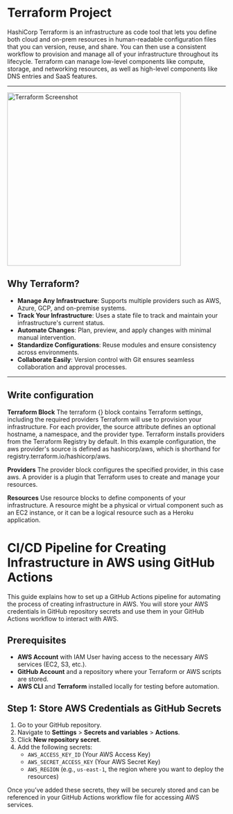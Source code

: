 # Terraform Project

HashiCorp Terraform is an infrastructure as code tool that lets you define both cloud and on-prem resources in human-readable configuration files that you can version, reuse, and share. You can then use a consistent workflow to provision and manage all of your infrastructure throughout its lifecycle. Terraform can manage low-level components like compute, storage, and networking resources, as well as high-level components like DNS entries and SaaS features.

---

<img src="https://github.com/user-attachments/assets/54ce6e6c-c8b7-4f72-a81c-50ed2ab084b0" alt="Terraform Screenshot" width="400" />


## **Why Terraform?**
- **Manage Any Infrastructure**: Supports multiple providers such as AWS, Azure, GCP, and on-premise systems.
- **Track Your Infrastructure**: Uses a state file to track and maintain your infrastructure's current status.
- **Automate Changes**: Plan, preview, and apply changes with minimal manual intervention.
- **Standardize Configurations**: Reuse modules and ensure consistency across environments.
- **Collaborate Easily**: Version control with Git ensures seamless collaboration and approval processes.

---
## **Write configuration**

**Terraform Block**
The terraform {} block contains Terraform settings, including the required providers Terraform will use to provision your infrastructure. For each provider, the source attribute defines an optional hostname, a namespace, and the provider type. Terraform installs providers from the Terraform Registry by default. In this example configuration, the aws provider's source is defined as hashicorp/aws, which is shorthand for registry.terraform.io/hashicorp/aws.


**Providers**
The provider block configures the specified provider, in this case aws. A provider is a plugin that Terraform uses to create and manage your resources.

**Resources**
Use resource blocks to define components of your infrastructure. A resource might be a physical or virtual component such as an EC2 instance, or it can be a logical resource such as a Heroku application.

# CI/CD Pipeline for Creating Infrastructure in AWS using GitHub Actions

This guide explains how to set up a GitHub Actions pipeline for automating the process of creating infrastructure in AWS. You will store your AWS credentials in GitHub repository secrets and use them in your GitHub Actions workflow to interact with AWS.

## Prerequisites

- **AWS Account** with IAM User having access to the necessary AWS services (EC2, S3, etc.).
- **GitHub Account** and a repository where your Terraform or AWS scripts are stored.
- **AWS CLI** and **Terraform** installed locally for testing before automation.

## Step 1: Store AWS Credentials as GitHub Secrets

1. Go to your GitHub repository.
2. Navigate to **Settings** > **Secrets and variables** > **Actions**.
3. Click **New repository secret**.
4. Add the following secrets:
   - `AWS_ACCESS_KEY_ID` (Your AWS Access Key)
   - `AWS_SECRET_ACCESS_KEY` (Your AWS Secret Key)
   - `AWS_REGION` (e.g., `us-east-1`, the region where you want to deploy the resources)

Once you’ve added these secrets, they will be securely stored and can be referenced in your GitHub Actions workflow file for accessing AWS services.

